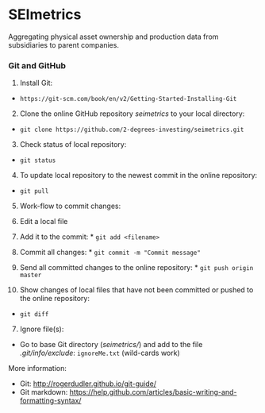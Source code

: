 # SEImetrics

Aggregating physical asset ownership and production data from subsidiaries to parent companies.


### Git and GitHub

1. Install Git:
  * ```https://git-scm.com/book/en/v2/Getting-Started-Installing-Git```

2. Clone the online GitHub repository *seimetrics* to your local directory:
  * ```git clone https://github.com/2-degrees-investing/seimetrics.git```
  
3. Check status of local repository:
  * ```git status```

4. To update local repository to the newest commit in the online repository:
  * ```git pull```

5. Work-flow to commit changes:
  1. Edit a local file
  2. Add it to the commit:
    * ```git add <filename>```
  3. Commit all changes:
    * ```git commit -m "Commit message"```
  4. Send all committed changes to the online repository:
    * ```git push origin master```

6. Show changes of local files that have not been committed or pushed to the online repository:
  * ```git diff```
  
7. Ignore file(s):
  * Go to base Git directory (*seimetrics/*) and add to the file *.git/info/exclude*: ```ignoreMe.txt``` (wild-cards work)


More information:
  * Git: http://rogerdudler.github.io/git-guide/
  * Git markdown: https://help.github.com/articles/basic-writing-and-formatting-syntax/
